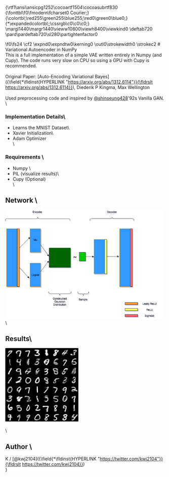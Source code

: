 {\rtf1\ansi\ansicpg1252\cocoartf1504\cocoasubrtf830
{\fonttbl\f0\fmodern\fcharset0 Courier;}
{\colortbl;\red255\green255\blue255;\red0\green0\blue0;}
{\*\expandedcolortbl;;\cssrgb\c0\c0\c0;}
\margl1440\margr1440\vieww10800\viewh8400\viewkind0
\deftab720
\pard\pardeftab720\sl280\partightenfactor0

\f0\fs24 \cf2 \expnd0\expndtw0\kerning0
\outl0\strokewidth0 \strokec2 # Variational Autoencoder in NumPy\
This is a full implementation of a simple VAE written entirely in Numpy (and Cupy). The code runs very slow on CPU so using a GPU with Cupy is recommended. \
\
Original Paper: [Auto-Encoding Variational Bayes]({\field{\*\fldinst{HYPERLINK "https://arxiv.org/abs/1312.6114"}}{\fldrslt https://arxiv.org/abs/1312.6114}}), Diederik P Kingma, Max Wellington\
\
Used preprocessing code and inspired by [@shinseung428](http://shinseung428.github.io)\'92s Vanilla GAN. \
\
### Implementation Details\
* Learns the MNIST Dataset\
* Xavier Initialization\
* Adam Optimizer \
\
### Requirements  \
* Numpy  \
* PIL (visualize results)\
* Cupy (Optional)\
\
## Network  \
![network](./images/NNLayers.png)\
\
## Results\
![result](./images/iteration_030.jpg)\
\
\
## Author  \
K / [@kwj2104]({\field{\*\fldinst{HYPERLINK "https://twitter.com/kwj2104"}}{\fldrslt https://twitter.com/kwj2104}})\
}